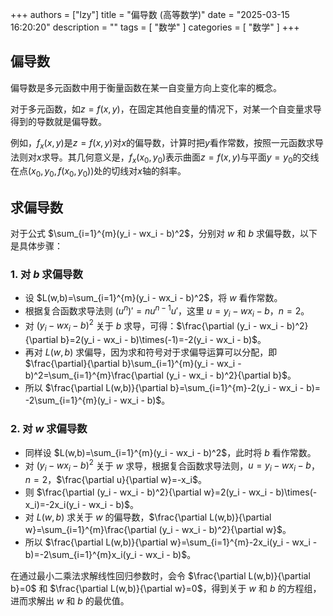 
+++
authors = ["lzy"]
title = "偏导数 (高等数学)"
date = "2025-03-15 16:20:20"
description = ""
tags = [
"数学"
]
categories = [
"数学"
]
+++

## 偏导数

偏导数是多元函数中用于衡量函数在某一自变量方向上变化率的概念。

对于多元函数，如$z = f(x,y)$，在固定其他自变量的情况下，对某一个自变量求导得到的导数就是偏导数。

例如，$f_x(x,y)$是$z = f(x,y)$对$x$的偏导数，计算时把$y$看作常数，按照一元函数求导法则对$x$求导。其几何意义是，$f_x(x_0,y_0)$表示曲面$z = f(x,y)$与平面$y = y_0$的交线在点$(x_0,y_0,f(x_0,y_0))$处的切线对$x$轴的斜率。

## 求偏导数

对于公式 $\sum_{i=1}^{m}(y_i - wx_i - b)^2$，分别对 $w$ 和 $b$ 求偏导数，以下是具体步骤：

### 1. 对 $b$ 求偏导数

- 设 $L(w,b)=\sum_{i=1}^{m}(y_i - wx_i - b)^2$，将 $w$ 看作常数。
- 根据复合函数求导法则 $(u^n)' = nu^{n-1}u'$，这里 $u=y_i - wx_i - b$，$n = 2$。
- 对 $(y_i - wx_i - b)^2$ 关于 $b$ 求导，可得：$\frac{\partial (y_i - wx_i - b)^2}{\partial b}=2(y_i - wx_i - b)\times(-1)=-2(y_i - wx_i - b)$。
- 再对 $L(w,b)$ 求偏导，因为求和符号对于求偏导运算可以分配，即 $\frac{\partial}{\partial b}\sum_{i=1}^{m}(y_i - wx_i - b)^2=\sum_{i=1}^{m}\frac{\partial (y_i - wx_i - b)^2}{\partial b}$。
- 所以 $\frac{\partial L(w,b)}{\partial b}=\sum_{i=1}^{m}-2(y_i - wx_i - b)= -2\sum_{i=1}^{m}(y_i - wx_i - b)$。

### 2. 对 $w$ 求偏导数

- 同样设 $L(w,b)=\sum_{i=1}^{m}(y_i - wx_i - b)^2$，此时将 $b$ 看作常数。
- 对 $(y_i - wx_i - b)^2$ 关于 $w$ 求导，根据复合函数求导法则，$u=y_i - wx_i - b$，$n = 2$，$\frac{\partial u}{\partial w}=-x_i$。
- 则 $\frac{\partial (y_i - wx_i - b)^2}{\partial w}=2(y_i - wx_i - b)\times(-x_i)=-2x_i(y_i - wx_i - b)$。
- 对 $L(w,b)$ 求关于 $w$ 的偏导数，$\frac{\partial L(w,b)}{\partial w}=\sum_{i=1}^{m}\frac{\partial (y_i - wx_i - b)^2}{\partial w}$。
- 所以 $\frac{\partial L(w,b)}{\partial w}=\sum_{i=1}^{m}-2x_i(y_i - wx_i - b)=-2\sum_{i=1}^{m}x_i(y_i - wx_i - b)$。

在通过最小二乘法求解线性回归参数时，会令 $\frac{\partial L(w,b)}{\partial b}=0$ 和 $\frac{\partial L(w,b)}{\partial w}=0$，得到关于 $w$ 和 $b$ 的方程组，进而求解出 $w$ 和 $b$ 的最优值。
